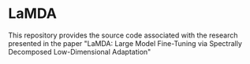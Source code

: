 # LaMDA
This repository provides the source code associated with the research presented in the paper "LaMDA: Large Model Fine-Tuning via Spectrally Decomposed Low-Dimensional Adaptation"

